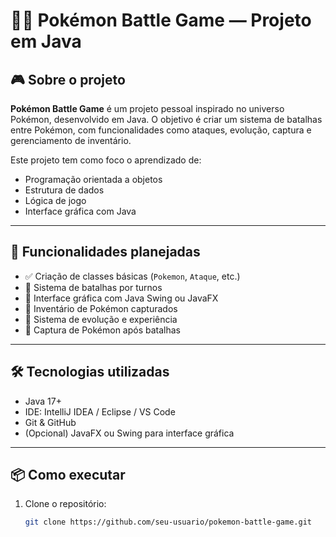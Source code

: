 # 🐱‍👤 Pokémon Battle Game — Projeto em Java

## 🎮 Sobre o projeto

**Pokémon Battle Game** é um projeto pessoal inspirado no universo Pokémon, desenvolvido em Java. O objetivo é criar um sistema de batalhas entre Pokémon, com funcionalidades como ataques, evolução, captura e gerenciamento de inventário.

Este projeto tem como foco o aprendizado de:
- Programação orientada a objetos
- Estrutura de dados
- Lógica de jogo
- Interface gráfica com Java

---

## 🚀 Funcionalidades planejadas

- ✅ Criação de classes básicas (`Pokemon`, `Ataque`, etc.)
- 🔄 Sistema de batalhas por turnos
- 🎨 Interface gráfica com Java Swing ou JavaFX
- 🎒 Inventário de Pokémon capturados
- 🧠 Sistema de evolução e experiência
- 🎯 Captura de Pokémon após batalhas

---

## 🛠️ Tecnologias utilizadas

- Java 17+
- IDE: IntelliJ IDEA / Eclipse / VS Code
- Git & GitHub
- (Opcional) JavaFX ou Swing para interface gráfica

---

## 📦 Como executar

1. Clone o repositório:
   ```bash
   git clone https://github.com/seu-usuario/pokemon-battle-game.git
